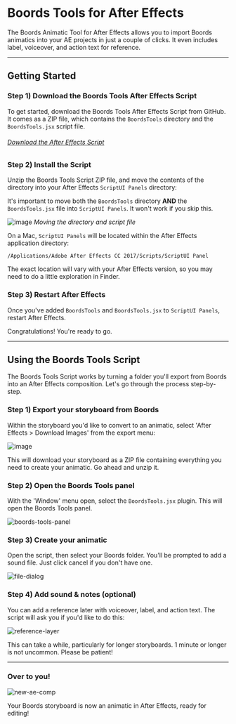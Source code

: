 # Boords Tools for After Effects

The Boords Animatic Tool for After Effects allows you to import Boords animatics into your AE projects in just a couple of clicks. It even includes label, voiceover, and action text for reference. 

---

## Getting Started

### Step 1) Download the Boords Tools After Effects Script 

To get started, download the Boords Tools After Effects Script from GitHub. It comes as a ZIP file, which contains the `BoordsTools` directory and the `BoordsTools.jsx` script file. 

###### [Download the After Effects Script](https://github.com/boords/Boords-Tools/archive/refs/heads/master.zip)

### Step 2) Install the Script 

Unzip the Boords Tools Script ZIP file, and move the contents of the directory into your After Effects `ScriptUI Panels` directory:

It's important to move both the `BoordsTools` directory __AND__ the `BoordsTools.jsx` file into `ScriptUI Panels`. It won't work if you skip this. 

![image](https://images.ctfassets.net/ccli4xdzdc9p/2DxLW8KkCTCjQIMyvbe563/1a4eb1c9ce070bb2d20f6259528cb173/image.png)
_Moving the directory and script file_

On a Mac, `ScriptUI Panels` will be located within the After Effects application directory: 

`/Applications/Adobe After Effects CC 2017/Scripts/ScriptUI Panel`

The exact location will vary with your After Effects version, so you may need to do a little exploration in Finder. 

### Step 3) Restart After Effects

Once you've added `BoordsTools` and `BoordsTools.jsx` to `ScriptUI Panels`, restart After Effects. 

Congratulations! You're ready to go.

--- 

## Using the Boords Tools Script

The Boords Tools Script works by turning a folder you'll export from Boords into an After Effects composition. Let's go through the process step-by-step. 


### Step 1) Export your storyboard from Boords 

Within the storyboard you'd like to convert to an animatic, select 'After Effects > Download Images' from the export menu:

![image](https://images.ctfassets.net/ccli4xdzdc9p/3e5L5TOB7zmldh5Y5pZ0Dc/70a2aa2b1d005a5d519fb9c17ed8c162/image.png)

This will download your storyboard as a ZIP file containing everything you need to create your animatic. Go ahead and unzip it. 


### Step 2) Open the Boords Tools panel 

With the 'Window' menu open, select the `BoordsTools.jsx` plugin. This will open the Boords Tools panel.

![boords-tools-panel](https://images.ctfassets.net/ccli4xdzdc9p/3J1vo93DepgVHAEmEDOQKN/ea9d47361d6303d6a638b74634a51783/boords-tools-panel.png)

### Step 3) Create your animatic

Open the script, then select your Boords folder. You'll be prompted to add a sound file. Just click cancel if you don't have one. 

![file-dialog](https://images.ctfassets.net/ccli4xdzdc9p/2SesWN6Y4KzWncblRvpoXn/790b90f268aa72d24c85d5cc0be0b8a9/file-dialog.jpg)

### Step 4) Add sound & notes (optional)

You can add a reference later with voiceover, label, and action text. The script will ask you if you'd like to do this: 

![reference-layer](https://images.ctfassets.net/ccli4xdzdc9p/7Eqa1ngjhbKUtlQZLbsQgI/87cd1375f0dfba65b15a076c3a5cf3c5/reference-layer.png)

This can take a while, particularly for longer storyboards. 1 minute or longer is not uncommon. Please be patient!

---

### Over to you! 

![new-ae-comp](https://images.ctfassets.net/ccli4xdzdc9p/7ezGW0yrZhZdlMm6BVTpfg/6e4c9ae953b94393a1c84428307f3e62/new-ae-comp.png)

Your Boords storyboard is now an animatic in After Effects, ready for editing! 
